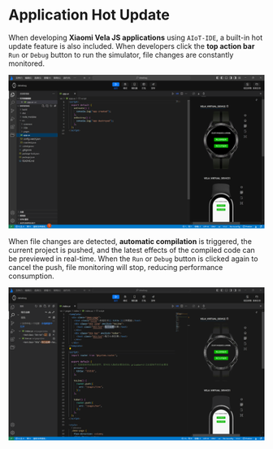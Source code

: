 <!-- 源地址: https://iot.mi.com/vela/quickapp/en/tools/dev/build.html -->

# Application Hot Update

When developing **Xiaomi Vela JS applications** using `AIoT-IDE`, a built-in hot update feature is also included. When developers click the **top action bar** `Run` or `Debug` button to run the simulator, file changes are constantly monitored.

![alt text](../../images/ide-debugrun-1.png)

When file changes are detected, **automatic compilation** is triggered, the current project is pushed, and the latest effects of the compiled code can be previewed in real-time. When the `Run` or `Debug` button is clicked again to cancel the push, file monitoring will stop, reducing performance consumption.

![alt text](../../images/ide-watch-1.gif)
